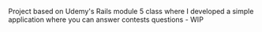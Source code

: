 Project based on Udemy's Rails module 5 class where I developed a simple application where you can answer contests questions - WIP
